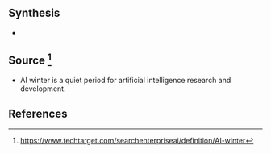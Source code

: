 ## Synthesis
- 
## Source [^1]
- AI winter is a quiet period for artificial intelligence research and development.
## References

[^1]: https://www.techtarget.com/searchenterpriseai/definition/AI-winter
